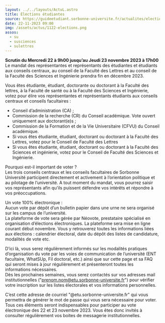```yaml
---
layout: ../../layouts/ActuL.astro
title: Élections étudiantes
source: https://guideetudiant.sorbonne-universite.fr/actualites/elections-etudiantes
date: 22-11-2023 09:00
img: /assets/actus/1122-elections.png
assos:
  - su
  - susciences
  - sulettres
---
```


__Scrutin du Mercredi 22 à 9h00 jusqu’au Jeudi 23 novembre 2023 à 17h00__
Le mandat des représentantes et représentants des étudiantes et étudiants aux conseils centraux, au conseil de la Faculté des Lettres et au conseil de la Faculté des Sciences et Ingénierie prendra fin en décembre 2023.

Vous êtes étudiante, étudiant, doctorante ou doctorant à la Faculté des lettres, à la Faculté de santé ou à la Faculté des Sciences et Ingénierie, votez pour élire vos représentantes et représentants étudiants aux conseils centraux et conseils facultaires :  
- Conseil d’administration (CA) ;  
- Commission de la recherche (CR) du Conseil académique. Vote ouvert uniquement aux doctorant(e)s ;  
- Commission de la Formation et de la Vie Universitaire (CFVU) du Conseil académique.  
- Si vous êtes étudiante, étudiant, doctorant ou doctorant à la Faculté des Lettres, votez pour le Conseil de Faculté des Lettres  
- Si vous êtes étudiante, étudiant, doctorant ou doctorant à la Faculté des Sciences et ingénierie, votez pour le Conseil de Faculté des Sciences et Ingénierie.

Pourquoi est-il important de voter ?  
Les trois conseils centraux et les conseils facultaires de Sorbonne Université participent directement et activement à l’orientation politique et au pilotage de l’université. A tout moment du mandat, vous pourrez saisir vos représentants afin qu’ils puissent défendre vos intérêts et répondre à vos préoccupations.

Un vote 100% électronique :  
Aucun vote par dépôt d’un bulletin papier dans une urne ne sera organisé sur les campus de l’université.  
La plateforme de vote sera gérée par Néovote, prestataire spécialisé en organisation d’élections électroniques. La plateforme sera mise en ligne courant début novembre. Vous y retrouverez toutes les informations liées aux élections : calendrier électoral, date du dépôt des listes de candidature, modalités de vote etc. 

D’ici là, vous serez régulièrement informés sur les modalités pratiques d’organisation du vote par les voies de communication de l’université (ENT facultaire, WhatSUp, Fil doctoral, etc.) ainsi que sur cette page et sa FAQ qui seront mises à jour régulièrement et présenteront toutes les informations nécessaires.  
Dès les prochaines semaines, vous serez contactés sur vos adresses mail institutionnelles ("prenom.nom@etu.sorbonne-universite.fr") pour vérifier votre inscription sur les listes électorales et vos informations personnelles. 

C’est cette adresse de courriel "@etu.sorbonne-universite.fr" qui vous permettra de générer le mot de passe qui vous sera nécessaire pour voter. Tous ces éléments seront indispensables pour participer au vote électronique des 22 et 23 novembre 2023. Vous êtes donc invités à consulter régulièrement vos boites de messagerie institutionnelles.